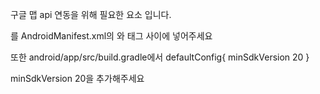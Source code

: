 구글 맵 api 연동을 위해 필요한 요소 입니다.

<meta-data
            android:name="com.google.android.geo.API_KEY"
            android:value="YOUR_API_KEY" />
를 AndroidManifest.xml의  </activity>와 </application> 태그 사이에 넣어주세요

또한 android/app/src/build.gradle에서
defaultConfig{
  minSdkVersion 20
}

minSdkVersion 20을 추가해주세요
